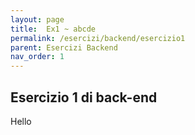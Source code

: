 ```yaml
---
layout: page
title:  Ex1 ~ abcde
permalink: /esercizi/backend/esercizio1
parent: Esercizi Backend
nav_order: 1
---
```

## Esercizio 1 di back-end
Hello